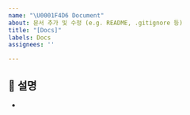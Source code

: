 ```yaml
---
name: "\U0001F4D6 Document"
about: 문서 추가 및 수정 (e.g. README, .gitignore 등)
title: "[Docs]"
labels: Docs
assignees: ''

---
```


## 📓 설명
-
